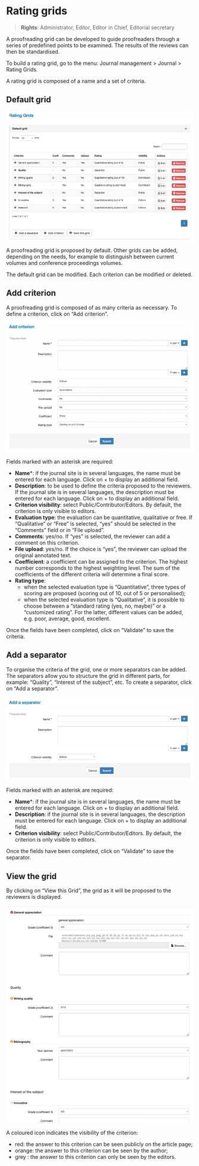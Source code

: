 # Rating grids

> **Rights**: Administrator, Editor, Editor in Chief, Editorial secretary

A proofreading grid can be developed to guide proofreaders through a series of predefined points to be examined. The results of the reviews can then be standardised.

To build a rating grid, go to the menu: Journal management > Journal > Rating Grids.

A rating grid is composed of a name and a set of criteria.

## Default grid
![Alt text](img/grids-1.png "Default grid")

A proofreading grid is proposed by default. Other grids can be added, depending on the needs, for example to distinguish between current volumes and conference proceedings volumes.

The default grid can be modified. Each criterion can be modified or deleted.

## Add criterion
A proofreading grid is composed of as many criteria as necessary. To define a criterion, click on “Add criterion”.

![Alt text](img/grids-2.png "Add criterion")

Fields marked with an asterisk are required:

- **Name***: if the journal site is in several languages, the name must be entered for each language. Click on + to display an additional field.
- **Description**: to be used to define the criteria proposed to the reviewers. If the journal site is in several languages, the description must be entered for each language. Click on + to display an additional field.
- **Criterion visibility**: select Public/Contributor/Editors. By default, the criterion is only visible to editors.
- **Evaluation type**: the evaluation can be quantitative, qualitative or free. If “Qualitative” or “Free” is selected, “yes” should be selected in the “Comments” field or in “File upload”.
- **Comments**: yes/no. If “yes” is selected, the reviewer can add a comment on this criterion.
- **File upload**: yes/no. If the choice is “yes”, the reviewer can upload the original annotated text.
- **Coefficient**: a coefficient can be assigned to the criterion. The highest number corresponds to the highest weighting level. The sum of the coefficients of the different criteria will determine a final score.
- **Rating type**:
  - when the selected evaluation type is “Quantitative”, three types of scoring are proposed (scoring out of 10, out of 5 or personalised);
  - when the selected evaluation type is “Qualitative”, it is possible to choose between a “standard rating (yes, no, maybe)” or a “customized rating”. For the latter, different values can be added, e.g. poor, average, good, excellent.

Once the fields have been completed, click on “Validate” to save the criteria.

## Add a separator
To organise the criteria of the grid, one or more separators can be added. The separators allow you to structure the grid in different parts, for example: “Quality”, “Interest of the subject”, etc. To create a separator, click on “Add a separator”.

![Alt text](img/grids-3.png "Add a separator")

Fields marked with an asterisk are required:
- **Name***: if the journal site is in several languages, the name must be entered for each language. Click on + to display an additional field.
- **Description**: if the journal site is in several languages, the description must be entered for each language. Click on + to display an additional field.
- **Criterion visibility**: select Public/Contributor/Editors. By default, the criterion is only visible to editors.

Once the fields have been completed, click on “Validate” to save the separator.

## View the grid
By clicking on “View this Grid”, the grid as it will be proposed to the reviewers is displayed.

![Alt text](img/grids-4.png "View the grid")

A coloured icon indicates the visibility of the criterion:
- red: the answer to this criterion can be seen publicly on the article page;
- orange: the answer to this criterion can be seen by the author;
- grey : the answer to this criterion can only be seen by the editors.
